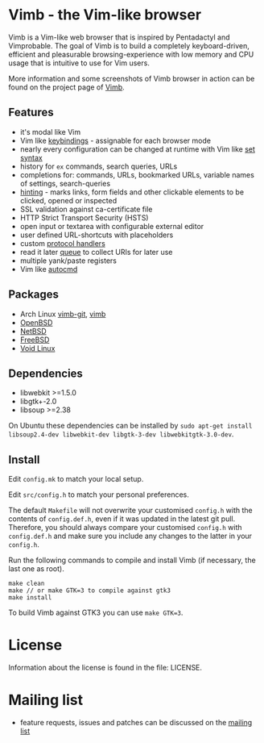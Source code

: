 # Vimb - the Vim-like browser

Vimb is a Vim-like web browser that is inspired by Pentadactyl and Vimprobable.
The goal of Vimb is to build a completely keyboard-driven, efficient and
pleasurable browsing-experience with low memory and CPU usage that is
intuitive to use for Vim users.

More information and some screenshots of Vimb browser in action can be found on
the project page of [Vimb][].

## Features

- it's modal like Vim
- Vim like [keybindings][] - assignable for each browser mode
- nearly every configuration can be changed at runtime with Vim like [set syntax][set]
- history for `ex` commands, search queries, URLs
- completions for: commands, URLs, bookmarked URLs, variable names of settings, search-queries
- [hinting][hints] - marks links, form fields and other clickable elements to
  be clicked, opened or inspected
- SSL validation against ca-certificate file
- HTTP Strict Transport Security (HSTS)
- open input or textarea with configurable external editor
- user defined URL-shortcuts with placeholders
- custom [protocol handlers][handlers]
- read it later [queue][] to collect URIs for later use
- multiple yank/paste registers
- Vim like [autocmd][]

## Packages

- Arch Linux [vimb-git][arch-git], [vimb][arch]
- [OpenBSD][]
- [NetBSD][]
- [FreeBSD][]
- [Void Linux][]

## Dependencies

- libwebkit >=1.5.0
- libgtk+-2.0
- libsoup >=2.38

On Ubuntu these dependencies can be installed by
`sudo apt-get install libsoup2.4-dev libwebkit-dev libgtk-3-dev libwebkitgtk-3.0-dev`.

## Install

Edit `config.mk` to match your local setup.

Edit `src/config.h` to match your personal preferences.

The default `Makefile` will not overwrite your customised `config.h` with the
contents of `config.def.h`, even if it was updated in the latest git pull.
Therefore, you should always compare your customised `config.h` with
`config.def.h` and make sure you include any changes to the latter in your
`config.h`.

Run the following commands to compile and install Vimb (if necessary, the last one as
root).

    make clean
    make // or make GTK=3 to compile against gtk3
    make install

To build Vimb against GTK3 you can use `make GTK=3`.

# License

Information about the license is found in the file: LICENSE.

# Mailing list

- feature requests, issues and patches can be discussed on the [mailing list][mail]

[vimb]:        http://fanglingsu.github.io/vimb/ "Vimb - Vim like browser project page"
[keybindings]: https://fanglingsu.github.io/vimb/man.html#NORMAL_MODE "vimb keybindings"
[hints]:       https://fanglingsu.github.io/vimb/man.html#Hinting "vimb hinting"
[queue]:       http://fanglingsu.github.io/vimb/commands.html#queue "vimb read it later queue feature"
[handlers]:    http://fanglingsu.github.io/vimb/commands.html#handlers "vimb custom protocol handlers"
[mail]:        https://lists.sourceforge.net/lists/listinfo/vimb-users "vimb - mailing list"
[OpenBSD]:     http://openports.se/www/vimb "vimb - OpenBSD port"
[NetBSD]:      http://pkgsrc.se/www/vimb "vimb - NetBSD package"
[autocmd]:     http://fanglingsu.github.io/vimb/commands.html#autocmd "Vim like autocmd and augroup feature"
[set]:         http://fanglingsu.github.io/vimb/commands.html#settings "Vim like set syntax"
[Arch-git]:    https://aur.archlinux.org/packages/vimb-git/ "vimb - archlinux package"
[Arch]:        https://aur.archlinux.org/packages/vimb/ "vimb - archlinux package"
[FreeBSD]:     http://www.freshports.org/www/vimb/ "vimb - FreeBSD port"
[Void Linux]:  https://github.com/voidlinux/void-packages/blob/master/srcpkgs/vimb/template "vimb - Void Linux package"
